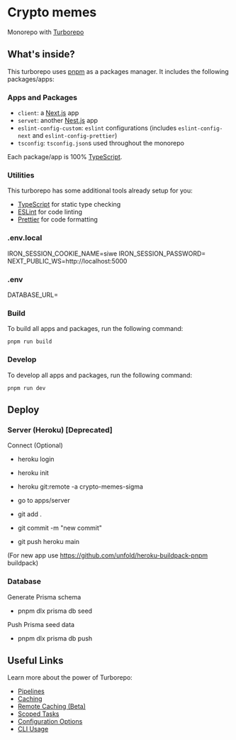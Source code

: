# Crypto memes

Monorepo with [Turborepo](https://turborepo.org/)

## What's inside?

This turborepo uses [pnpm](https://pnpm.io) as a packages manager. It includes the following packages/apps:

### Apps and Packages

- `client`: a [Next.js](https://nextjs.org) app
- `servet`: another [Nest.js](https://nestjs.com/) app
- `eslint-config-custom`: `eslint` configurations (includes `eslint-config-next` and `eslint-config-prettier`)
- `tsconfig`: `tsconfig.json`s used throughout the monorepo

Each package/app is 100% [TypeScript](https://www.typescriptlang.org/).

### Utilities

This turborepo has some additional tools already setup for you:

- [TypeScript](https://www.typescriptlang.org/) for static type checking
- [ESLint](https://eslint.org/) for code linting
- [Prettier](https://prettier.io) for code formatting

### .env.local

IRON_SESSION_COOKIE_NAME=siwe
IRON_SESSION_PASSWORD=
NEXT_PUBLIC_WS=http://localhost:5000

### .env

DATABASE_URL=

### Build

To build all apps and packages, run the following command:

```
pnpm run build
```

### Develop

To develop all apps and packages, run the following command:

```
pnpm run dev
```

## Deploy

### Server (Heroku) [Deprecated]

Connect (Optional)

- heroku login
- heroku init
- heroku git:remote -a crypto-memes-sigma

- go to apps/server
- git add .
- git commit -m "new commit"
- git push heroku main

(For new app use https://github.com/unfold/heroku-buildpack-pnpm buildpack)

### Database

Generate Prisma schema

- pnpm dlx prisma db seed

Push Prisma seed data

- pnpm dlx prisma db push

## Useful Links

Learn more about the power of Turborepo:

- [Pipelines](https://turborepo.org/docs/core-concepts/pipelines)
- [Caching](https://turborepo.org/docs/core-concepts/caching)
- [Remote Caching (Beta)](https://turborepo.org/docs/core-concepts/remote-caching)
- [Scoped Tasks](https://turborepo.org/docs/core-concepts/scopes)
- [Configuration Options](https://turborepo.org/docs/reference/configuration)
- [CLI Usage](https://turborepo.org/docs/reference/command-line-reference)
